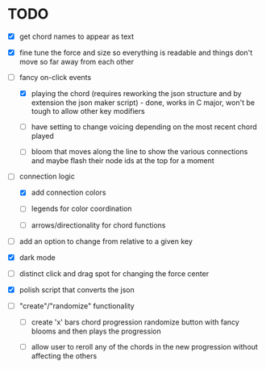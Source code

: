 # TODO

- [x] get chord names to appear as text

- [x] fine tune the force and size so everything is readable and things don't move so far away from each other

- [ ] fancy on-click events

  - [x] playing the chord (requires reworking the json structure and by extension the json maker script) - done, works in C major, won't be tough to allow other key modifiers
  
  - [ ] have setting to change voicing depending on the most recent chord played

  - [ ] bloom that moves along the line to show the various connections and maybe flash their node ids at the top for a moment

- [ ] connection logic

  - [x] add connection colors

  - [ ] legends for color coordination

  - [ ] arrows/directionality for chord functions

- [ ] add an option to change from relative to a given key

- [x] dark mode

- [ ] distinct click and drag spot for changing the force center

- [x] polish script that converts the json

- [ ] "create"/"randomize" functionality

  - [ ] create 'x' bars chord progression randomize button with fancy blooms and then plays the progression

  - [ ] allow user to reroll any of the chords in the new progression without affecting the others